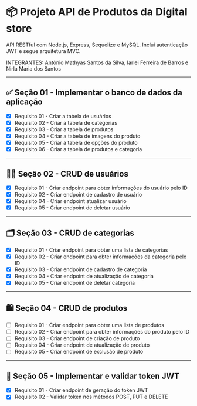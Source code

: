 # 📦 Projeto API de Produtos da Digital store

API RESTful com Node.js, Express, Sequelize e MySQL. Inclui autenticação JWT e segue arquitetura MVC.

INTEGRANTES: Antônio Mathyas Santos da Silva, Iarlei Ferreira de Barros e Nirla Maria dos Santos

---

## ✅ Seção 01 - Implementar o banco de dados da aplicação

- [x] Requisito 01 - Criar a tabela de usuários  
- [x] Requisito 02 - Criar a tabela de categorias  
- [x] Requisito 03 - Criar a tabela de produtos  
- [x] Requisito 04 - Criar a tabela de imagens do produto  
- [x] Requisito 05 - Criar a tabela de opções do produto  
- [x] Requisito 06 - Criar a tabela de produtos e categoria  

---

## 🧑‍💻 Seção 02 - CRUD de usuários

- [x] Requisito 01 - Criar endpoint para obter informações do usuário pelo ID  
- [x] Requisito 02 - Criar endpoint de cadastro de usuário  
- [x] Requisito 04 - Criar endpoint atualizar usuário  
- [x] Requisito 05 - Criar endpoint de deletar usuário  

---

## 🗂️ Seção 03 - CRUD de categorias

- [x] Requisito 01 - Criar endpoint para obter uma lista de categorias  
- [x] Requisito 02 - Criar endpoint para obter informações da categoria pelo ID  
- [x] Requisito 03 - Criar endpoint de cadastro de categoria  
- [x] Requisito 04 - Criar endpoint de atualização de categoria  
- [x] Requisito 05 - Criar endpoint de deletar categoria  

---

## 🛍️ Seção 04 - CRUD de produtos

- [ ] Requisito 01 - Criar endpoint para obter uma lista de produtos  
- [ ] Requisito 02 - Criar endpoint para obter informações do produto pelo ID  
- [ ] Requisito 03 - Criar endpoint de criação de produto  
- [ ] Requisito 04 - Criar endpoint de atualização de produto  
- [ ] Requisito 05 - Criar endpoint de exclusão de produto  

---

## 🔐 Seção 05 - Implementar e validar token JWT

- [x] Requisito 01 - Criar endpoint de geração do token JWT  
- [x] Requisito 02 - Validar token nos métodos POST, PUT e DELETE  
